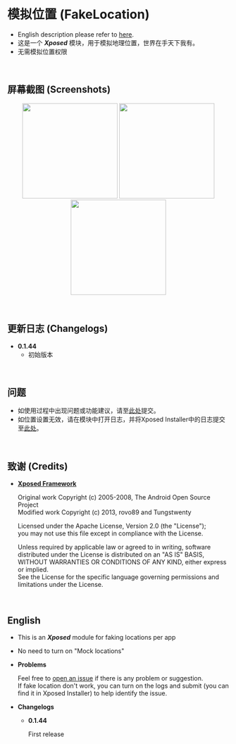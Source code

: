 # 模拟位置 (FakeLocation)

- English description please refer to [here](https://github.com/j2rong/FakeLocation#english).
- 这是一个 ***Xposed*** 模块，用于模拟地理位置，世界在手天下我有。
- 无需模拟位置权限

<br/>

## 屏幕截图 (Screenshots)

<p align="center">
<img src="https://github.com/j2rong/FakeLocation/blob/master/art/screenshots/main_0_1_44.png" width="216"></a>
<img src="https://github.com/j2rong/FakeLocation/blob/master/art/screenshots/settings_0_1_44.png" width="216"></a>
<img src="https://github.com/j2rong/FakeLocation/blob/master/art/screenshots/per_app_settings_0_1_44.png" width="216"></a>
</p>
<br/>

## 更新日志 (Changelogs)

- **0.1.44**
  - 初始版本

<br/>

## 问题

- 如使用过程中出现问题或功能建议，请至[此处](https://github.com/j2rong/FakeLocation/issues/new)提交。
- 如位置设置无效，请在模块中打开日志，并将Xposed Installer中的日志提交至[此处](https://github.com/j2rong/FakeLocation/issues/new)。

<br/>

## 致谢 (Credits)

- [**Xposed Framework**](https://github.com/rovo89/Xposed)

  Original work Copyright (c) 2005-2008, The Android Open Source Project    
  Modified work Copyright (c) 2013, rovo89 and Tungstwenty    

  Licensed under the Apache License, Version 2.0 (the "License");    
  you may not use this file except in compliance with the License.    

  Unless required by applicable law or agreed to in writing, software   
  distributed under the License is distributed on an "AS IS" BASIS,   
  WITHOUT WARRANTIES OR CONDITIONS OF ANY KIND, either express or implied.   
  See the License for the specific language governing permissions and   
  limitations under the License.

<br/>

## English

- This is an ***Xposed*** module for faking locations per app

- No need to turn on "Mock locations"

- **Problems**

  Feel free to [open an issue](https://github.com/j2rong/FakeLocation/issues/new) if there is any problem or suggestion.      
  If fake location don't work, you can turn on the logs and submit (you can find it in Xposed Installer) to help identify the issue.


- **Changelogs**

  - **0.1.44**

    First release